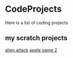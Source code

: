 # CodeProjects
Here is a list of coding projects
## my scratch projects
[alien attack](https://scratch.mit.edu/projects/447220400)
[apple game 2](https://scratch.mit.edu/projects/445671728)
